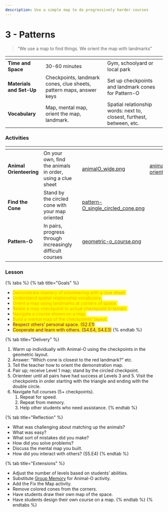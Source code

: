 ```yaml
---
description: Use a simple map to do progressively harder courses
---
```


# 3 - Patterns

> “We use a map to find things. We orient the map with landmarks”

<table data-view="cards"><thead><tr><th></th><th></th><th></th></tr></thead><tbody><tr><td><strong>Time and Space</strong></td><td>30-60 minutes</td><td>Gym, schoolyard or local park</td></tr><tr><td><strong>Materials and Set-Up</strong></td><td>Checkpoints, landmark cones, clue sheets, pattern maps, answer keys</td><td>Set up checkpoints and landmark cones for Pattern-O</td></tr><tr><td><strong>Vocabulary</strong></td><td>Map, mental map, orient the map, landmark. </td><td>Spatial relationship words: next to, closest, furthest, between, etc.</td></tr></tbody></table>

### Activities

<table data-view="cards"><thead><tr><th></th><th></th><th></th><th data-hidden data-card-cover data-type="files"></th><th data-hidden data-card-target data-type="content-ref"></th></tr></thead><tbody><tr><td><strong>Animal Orienteering</strong></td><td>On your own, find the animals in order, using a clue sheet</td><td></td><td><a href="../../.gitbook/assets/animalO_wide.png">animalO_wide.png</a></td><td><a href="../../activities/animal-orienteering.md">animal-orienteering.md</a></td></tr><tr><td><strong>Find the Cone</strong></td><td>Stand by the circled cone with your map oriented</td><td></td><td><a href="../../.gitbook/assets/pattern-O_single_circled_cone.png">pattern-O_single_circled_cone.png</a></td><td></td></tr><tr><td><strong>Pattern-O</strong></td><td>In pairs, progress through increasingly difficult courses</td><td></td><td><a href="../../.gitbook/assets/geometric-o_course.png">geometric-o_course.png</a></td><td></td></tr></tbody></table>

### Lesson

{% tabs %}
{% tab title="Goals" %}
* <mark style="color:orange;">Demonstrate mastery of orienteering with a clue sheet.</mark>
* <mark style="color:orange;">Understand spatial relationship vocabulary.</mark>
* <mark style="color:orange;">Orient a map using landmarks at corners of space.</mark>
* <mark style="color:orange;">Relate a map checkpoint to actual checkpoint in terrain.</mark>
* <mark style="color:orange;">Navigate a course shown on a map.</mark>
* <mark style="color:orange;">Build a mental map of the checkpoints’ layout.</mark>
* <mark style="color:purple;">Respect others’ personal space. (S2.E1)</mark>
* <mark style="color:purple;">Cooperate and learn with others. (S4.E4, S4.E3)</mark>
{% endtab %}

{% tab title="Delivery" %}
1. Warm up individually with Animal-O using the checkpoints in the geometric layout.
2. Answer: “Which cone is closest to the red landmark?” etc.
3. Tell the teacher how to orient the demonstration map.
4. Pair up; receive Level 1 map; stand by the circled checkpoint.&#x20;
5. Orienteer until all pairs have had success at Levels 3 and 5. Visit the checkpoints in order starting with the triangle and ending with the double circle.&#x20;
6. Navigate full courses (5+ checkpoints).
   1. Repeat for speed.
   2. Repeat from memory.
   3. Help other students who need assistance.
{% endtab %}

{% tab title="Reflection" %}
* What was challenging about matching up the animals?&#x20;
* What was easy?&#x20;
* What sort of mistakes did you make?&#x20;
* How did you solve problems?&#x20;
* Discuss the mental map you built.&#x20;
* How did you interact with others? (S5.E4)
{% endtab %}

{% tab title="Extensions" %}
* Adjust the number of levels based on students’ abilities.
* Substitute [Group Memory](../../activities/group-memory.md) for Animal-O activity.
* Add the Fix the Map activity.
* Remove colored cones from the corners.
* Have students draw their own map of the space.
* Have students design their own course on a map.
{% endtab %}
{% endtabs %}


